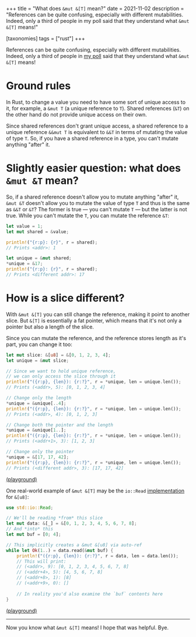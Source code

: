 +++
title = "What does `&mut &[T]` mean?"
date = 2021-11-02
description = "References can be quite confusing, especially with different mutabilities. Indeed, only a third of people in my poll said that they understand what `&mut &[T]` means!"

[taxonomies] 
tags = ["rust"]
+++

References can be quite confusing, especially with different mutabilities. Indeed, only a third of people in [my poll](https://t.me/ihatereality/1776) said that they understand what `&mut &[T]` means!

<!-- more -->

# Ground rules

In Rust, to change a value you need to have some sort of unique access to it, for example, a `&mut T` (a unique reference to `T`). Shared references (`&T`) on the other hand do not provide unique access on their own.

Since shared references don't grant unique access, a shared reference to a unique reference `&&mut T` is equivalent to `&&T` in terms of mutating the value of type `T`. So, if you have a shared reference in a type, you can't mutate anything "after" it. 

# Slightly easier question: what does `&mut &T` mean?

So, if a shared reference doesn't allow you to mutate anything "after" it, `&mut &T` doesn't allow you to mutate the value of type `T` and thus is the same as `&&T` or `&T`? The former is true — you can't mutate `T` — but the latter is not true. While you can't mutate the `T`, you can mutate the reference `&T`:

```rust
let value = 1;
let mut shared = &value;

println!("{r:p}: {r}", r = shared);
// Prints <addr>: 1

let unique = &mut shared;
*unique = &17;
println!("{r:p}: {r}", r = shared);
// Prints <different addr>: 17
```

# How is a slice different?

With `&mut &[T]` you can still change the reference, making it point to another slice. But `&[T]` is essentially a fat pointer, which means that it's not only a pointer but also a length of the slice.

Since you can mutate the reference, and the reference stores length as it's part, you can change it too:

```rust
let mut slice: &[u8] = &[0, 1, 2, 3, 4];
let unique = &mut slice;

// Since we want to hold unique reference, 
// we can only access the slice through it
println!("({r:p}, {len}): {r:?}", r = *unique, len = unique.len());
// Prints (<addr>, 5): [0, 1, 2, 3, 4]

// Change only the length
*unique = &unique[..4];
println!("({r:p}, {len}): {r:?}", r = *unique, len = unique.len());
// Prints (<addr>, 4): [0, 1, 2, 3]

// Change both the pointer and the length
*unique = &unique[1..];
println!("({r:p}, {len}): {r:?}", r = *unique, len = unique.len());
// Prints (<addr+1>, 3): [1, 2, 3]

// Change only the pointer
*unique = &[17, 17, 42];
println!("({r:p}, {len}): {r:?}", r = *unique, len = unique.len());
// Prints (<different addr>, 3): [17, 17, 42]
```
[(playground)](https://play.rust-lang.org/?version=stable&mode=debug&edition=2018&gist=d94fde72d3f8ef51290de2d0c7b11c55)

One real-world example of `&mut &[T]` may be the `io::Read` [implementation](https://doc.rust-lang.org/std/io/trait.Read.html#impl-Read-2) for `&[u8]`:

```rust
use std::io::Read;

// We'll be reading *from* this slice
let mut data: &[_] = &[0, 1, 2, 3, 4, 5, 6, 7, 8];
// And *into* this
let mut buf = [0; 4];

// This implicitly creates a &mut &[u8] via auto-ref
while let Ok(1..) = data.read(&mut buf) {
    println!("({r:p}, {len}): {r:?}", r = data, len = data.len());
    // This will print:
    // (<addr>, 9): [0, 1, 2, 3, 4, 5, 6, 7, 8]
    // (<addr+4>, 5): [4, 5, 6, 7, 8]
    // (<addr+8>, 1): [8]
    // (<addr+9>, 0): []
    
    // In reality you'd also examine the `buf` contents here
}
```
[(playground)](https://play.rust-lang.org/?version=stable&mode=debug&edition=2018&gist=c9514a733eba51b8591715f87fce79c7)

---

Now you know what `&mut &[T]` means! I hope that was helpful. Bye.
